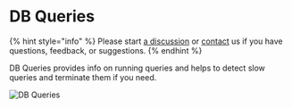 # DB Queries

{% hint style="info" %}
Please start [a discussion](https://github.com/Aidbox/Issues/discussions) or [contact](../contact-us.md) us if you have questions, feedback, or suggestions.
{% endhint %}

DB Queries provides info on running queries and helps to detect slow queries and terminate them if you need.&#x20;

![DB Queries](../../.gitbook/assets/image\_2022-02-09\_17-28-32.png)
